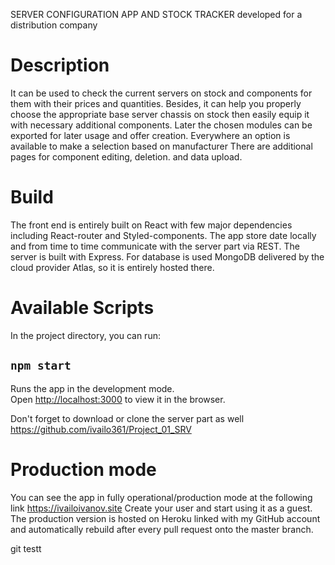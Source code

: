 SERVER CONFIGURATION APP AND STOCK TRACKER developed for a distribution company

# Description

It can be used to check the current servers on stock and components for them with their prices and quantities.
Besides, it can help you properly choose the appropriate base server chassis on stock then easily equip it with necessary additional components.
Later the chosen modules can be exported for later usage and offer creation.
Everywhere an option is available to make a selection based on manufacturer 
There are additional pages for component editing, deletion. and data upload.

# Build

The front end is entirely built on React with few major dependencies including React-router and Styled-components.
The app store date locally and from time to time communicate with the server part via REST. The server is built with Express. For database is used MongoDB delivered by the cloud provider Atlas, so it is entirely hosted there.

# Available Scripts

In the project directory, you can run:

## `npm start`
Runs the app in the development mode.\
Open [http://localhost:3000](http://localhost:3000) to view it in the browser.

Don't forget to download or clone the server part as well 
https://github.com/ivailo361/Project_01_SRV 

# Production mode
You can see the app in fully operational/production mode at the following link
https://ivailoivanov.site
Create your user and start using it as a guest.
The production version is hosted on Heroku linked with my GitHub account and automatically rebuild after every pull request onto the master branch.

git testt



